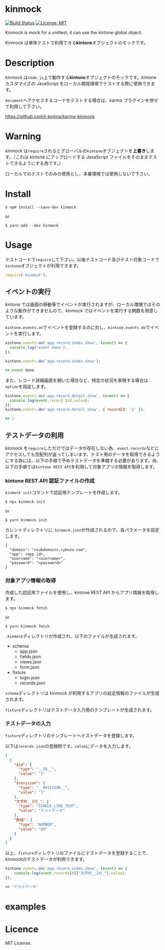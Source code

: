 # kinmock

[![Build Status](https://secure.travis-ci.org/t-kojima/kinmock.png?branch=master)](http://travis-ci.org/t-kojima/kinmock)
[![License: MIT](https://img.shields.io/badge/License-MIT-yellow.svg)](https://opensource.org/licenses/MIT)

Kinmock is mock for a unittest, it can use the kintone global object.

Kinmock は単体テストで利用できる**kintone**オブジェクトのモックです。

# Description

kinmock は`node.js`上で動作する**kintone**オブジェクトのモックです。kintone カスタマイズの JavaScript をローカル開発環境でテストする際に使用できます。

`document`へアクセスするコードをテストする場合は、karma プラグインを併せて利用して下さい。

https://github.com/t-kojima/karma-kinmock

# Warning

kinmock は`require`されるとグローバルの`kintone`オブジェクトを**上書き**します。（これは kintone にアップロードする JavaScript ファイルをそのままテストできるようにする為です。）

ローカルでのテストでのみの使用とし、本番環境では使用しないで下さい。

# Install

```
$ npm install --save-dev kinmock
```

or

```
$ yarn add --dev kinmock
```

# Usage

テストコードで`require`して下さい。以後テストコード及びテスト対象コードで`kintone`オブジェクトが利用できます。

```javascript
require('kinmock');
```

## イベントの実行

kintone では画面の移動等でイベントが実行されますが、ローカル環境ではそのような動作ができませんので、kinmock ではイベントを実行する関数を用意しています。

`kintone.events.on`でイベントを登録するのに対し、`kintone.events.do`でイベントを実行します。

```javascript
kintone.events.on('app.record.index.show', (event) => {
  console.log('event done');
});

kintone.events.do('app.record.index.show');

=> event done
```

また、レコード詳細画面を開いた場合など、特定の状況を表現する場合は`option`を指定します。

```javascript
kintone.events.on('app.record.detail.show', (event) => {
  console.log(event.record.$id.value);
});
kintone.events.do('app.record.detail.show', { recordId: '2' });

=> 2
```

## テストデータの利用

kinmock を`require`しただけではデータが存在しない為、`event.records`などにアクセスしても空配列が返ってしまいます。テスト用のデータを取得できるようにする為には、以下の手順で予めテストデータを準備する必要があります。尚、以下の手順では`kintone REST API`を利用して対象アプリの情報を取得します。

### kintone REST API 認証ファイルの作成

`kinmock init`コマンドで認証用テンプレートを作成します。

```
$ npx kinmock init
```

or

```
$ yarn kinmock init
```

カレントディレクトリに`.kinmock.json`が作成されるので、各パラメータを設定します。

```
{
  "domain": "<subdomain>.cybozu.com",
  "app": <app id>,
  "username": "<username>",
  "password": "<password>"
}
```

### 対象アプリ情報の取得

作成した認証用ファイルを使用し、kintone REST API からアプリ情報を取得します。

```
$ npx kinmock fetch
```

or

```
$ yarn kinmock fetch
```

`.kinmock`ディレクトリが作成され、以下のファイルが生成されます。

* schema
  * app.json
  * fields.json
  * views.json
  * form.json
* fixture
  * login.json
  * records.json

`schema`ディレクトリは kinmock が利用するアプリの設定情報のファイルが生成されます。

`fixture`ディレクトリはテストデータ入力用のテンプレートが生成されます。

### テストデータの入力

`fixture`ディレクトリのテンプレートへテストデータを登録します。

以下は`records.json`の登録例です。`value`にデータを入力します。

```json
[
  {
    "$id": {
      "type": "__ID__",
      "value": "1"
    },
    "$revision": {
      "type": "__REVISION__",
      "value": "1"
    },
    "文字列__1行_": {
      "type": "SINGLE_LINE_TEXT",
      "value": "テストデータ"
    },
    "数値": {
      "type": "NUMBER",
      "value": "99"
    }
  }
]
```

以上、`fixture`ディレクトリのファイルにテストデータを登録することで、kinmockのテストデータが利用できます。

```javascript
kintone.events.on('app.record.index.show', (event) => {
    console.log(event.records[0]["文字列__1行_"].value);
});

=> 'テストデータ'
```

# examples

# Licence

MIT License.
